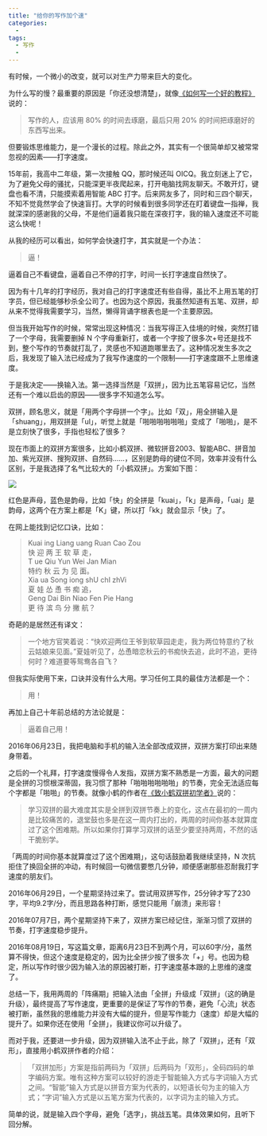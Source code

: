 ```yaml
---
title: "给你的写作加个速"
categories:
  - 
tags:
  - 写作
  - 
---
```


有时候，一个微小的改变，就可以对生产力带来巨大的变化。

为什么写的慢？最重要的原因是「你还没想清楚」，就像[《如何写一个好的教程》](http://h5.xinshengdaxue.com/live_audio.html?date=20160611)说的：

> 写作的人，应该用 80% 的时间去琢磨，最后只用 20% 的时间把琢磨好的东西写出来。  

但要锻炼思维能力，是一个漫长的过程。除此之外，其实有一个很简单却又被常常忽视的因素——打字速度。

15年前，我高中二年级，第一次接触 QQ，那时候还叫 OICQ。我立刻迷上了它，为了避免父母的骚扰，只能深更半夜爬起来，打开电脑找网友聊天。不敢开灯，键盘也看不清，只能摸索着用智能 ABC 打字。后来网友多了，同时和三四个聊天，不知不觉竟然学会了快速盲打。大学的时候看到很多同学还在盯着键盘一指禅，我就深深的感谢我的父母，不是他们逼着我只能在深夜打字，我的输入速度还不可能这么快呢！

从我的经历可以看出，如何学会快速打字，其实就是一个办法：

> 逼！

逼着自己不看键盘，逼着自己不停的打字，时间一长打字速度自然快了。

因为有十几年的打字经历，我对自己的打字速度还有些自得，虽比不上用五笔的打字员，但已经能够秒杀全公司了。也因为这个原因，我虽然知道有五笔、双拼，却从来不觉得我需要学习，当然，懒得背诵字根表也是一个主要原因。

但当我开始写作的时候，常常出现这种情况：当我写得正入佳境的时候，突然打错了一个字母，我需要删掉 N 个字母重新打，或者一个字按了很多次+号还是找不到，整个写作的节奏就打乱了，灵感也不知道跑哪里去了。这种情况发生多次之后，我发现了输入法已经成为了我写作速度的一个限制——打字速度跟不上思维速度。

于是我决定——换输入法。第一选择当然是「双拼」，因为比五笔容易记忆，当然还有一个难以启齿的原因——很多字不知道怎么写。

双拼，顾名思义，就是「用两个字母拼一个字」。比如「双」，用全拼输入是「shuang」，用双拼是「ul」，听觉上就是「啪啪啪啪啪啪」变成了「啪啪」，是不是立刻快了很多，手指也轻松了很多？

现在市面上的双拼方案很多，比如小鹤双拼、微软拼音2003、智能ABC、拼音加加、紫光双拼、搜狗双拼、自然码……，区别是韵母的键位不同，效率并没有什么区别，于是我选择了名气比较大的「小鹤双拼」。方案如下图：

![](http://www.flypy.com/images/hejp.png)

红色是声母，蓝色是韵母，比如「快」的全拼是「kuai」，「k」是声母，「uai」是韵母，这两个在方案上都是「K」键，所以打「kk」就会显示「快」了。

在网上能找到记忆口诀，比如：

> Kuai ing Liang uang Ruan Cao Zou  
> 快 迎 两 王 软 草 走，  
> T ue Qiu Yun Wei Jan Mian  
> 特约 秋 云 为 见 面。  
> Xia ua Song iong shU chI zhVi   
> 夏 娃 怂 恿 书 痴 追，  
> Geng Dai Bin Niao Fen Pie Hang  
> 更 待 滨 鸟 分 撇 航？  

奇葩的是居然还有译文：

> 一个地方官笑着说：“快欢迎两位王爷到软草园走走，我为两位特意约了秋云姑娘来见面。”夏娃听见了，怂恿暗恋秋云的书痴快去追，此时不追，更待何时？难道要等鸳鸯各自飞？

但我实际使用下来，口诀并没有什么大用。学习任何工具的最佳方法都是一个：

> 用！

再加上自己十年前总结的方法论就是：

> 逼着自己用！

2016年06月23日，我把电脑和手机的输入法全部改成双拼，双拼方案打印出来随身带着。

之后的一个礼拜，打字速度慢得令人发指，双拼方案不熟悉是一方面，最大的问题是全拼的习惯根深蒂固，我习惯了那种「啪啪啪啪啪啪」的节奏，完全无法适应每个字都是「啪啪」的节奏。就像小鹤的作者在[《致小鹤双拼初学者》](http://chinput.com/thread-43-1-1.html)说的：

> 学习双拼的最大难度其实是全拼到双拼节奏上的变化，这点在最初的一周内是比较痛苦的，退堂鼓也多是在这一周内打出的，两周的时间你基本就算度过了这个困难期。所以如果你打算学习双拼的话至少要坚持两周，不然的话干脆别学。

「两周的时间你基本就算度过了这个困难期」，这句话鼓励着我继续坚持，N 次抗拒住了换回全拼的冲动，有时候回一句微信要憋几分钟，顺便感谢那些忍耐我打字速度的朋友们。

2016年06月29日，一个星期坚持过来了。尝试用双拼写作，25分钟才写了230字，平均9.2字/分，而且思路各种打断，感觉只能用「崩溃」来形容！

2016年07月7日，两个星期坚持下来了，双拼方案已经记住，渐渐习惯了双拼的节奏，打字速度稳步提升。

2016年08月19日，写这篇文章，距离6月23日不到两个月，可以60字/分，虽然算不得快，但这个速度是稳定的，因为比全拼少按了很多次「+」号。也因为稳定，所以写作时很少因为输入法的原因被打断，打字速度基本跟的上思维的速度了。

总结一下，我用两周的「阵痛期」把输入法由「全拼」升级成「双拼」（这的确是升级），最终提高了写作速度，更重要的是保证了写作的节奏，避免「心流」状态被打断，虽然我的思维能力并没有大幅的提升，但是写作能力（速度）却是大幅的提升了。如果你还在使用「全拼」，我建议你可以升级了。

而对于我，还要进一步升级，因为双拼输入法不止于此，除了「双拼」，还有「双形」，直接用小鹤双拼作者的介绍：

> 「双拼加形」方案是指前两码为「双拼」后两码为「双形」，全码四码的单字编码方案。唯有这种方案可以较好的游走于智能输入方式与字词输入方式之间。“智能”输入方式是以拼音方案为代表的，以短语长句为主的输入方式；“字词”输入方式是以五笔方案为代表的，以字词为主的输入方式。

简单的说，就是输入四个字母，避免「选字」，挑战五笔。具体效果如何，且听下回分解。



